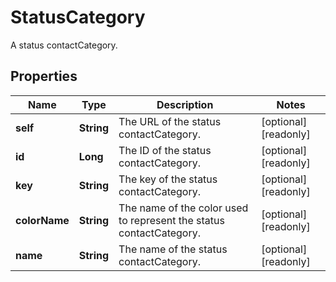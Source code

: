

# StatusCategory

A status contactCategory.
## Properties

Name | Type | Description | Notes
------------ | ------------- | ------------- | -------------
**self** | **String** | The URL of the status contactCategory. |  [optional] [readonly]
**id** | **Long** | The ID of the status contactCategory. |  [optional] [readonly]
**key** | **String** | The key of the status contactCategory. |  [optional] [readonly]
**colorName** | **String** | The name of the color used to represent the status contactCategory. |  [optional] [readonly]
**name** | **String** | The name of the status contactCategory. |  [optional] [readonly]



